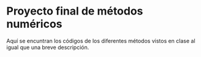 # Proyecto final de métodos numéricos

Aquí se encuntran los códigos de los diferentes métodos vistos en clase al igual que una breve descripción.
